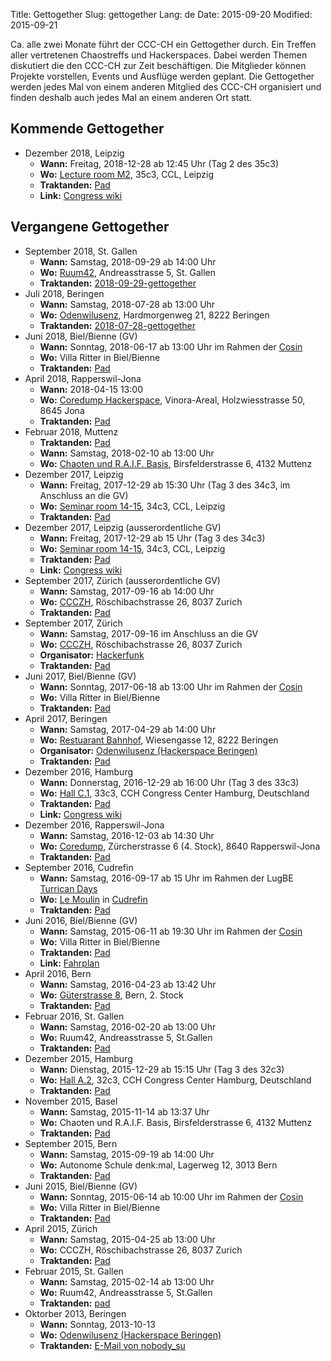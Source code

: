 Title: Gettogether
Slug: gettogether
Lang: de
Date: 2015-09-20
Modified: 2015-09-21

Ca. alle zwei Monate führt der CCC-CH ein Gettogether durch. Ein Treffen aller vertretenen Chaostreffs und Hackerspaces. Dabei werden Themen diskutiert die den CCC-CH zur Zeit beschäftigen. Die Mitglieder können Projekte vorstellen, Events und Ausflüge werden geplant. Die Gettogether werden jedes Mal von einem anderen Mitglied des CCC-CH organisiert und finden deshalb auch jedes Mal an einem anderen Ort statt.

## Kommende Gettogether

 * Dezember 2018, Leipzig
    * **Wann:** Freitag, 2018-12-28 ab 12:45 Uhr (Tag 2 des 35c3)
    * **Wo:** [Lecture room M2](https://events.ccc.de/congress/2018/wiki/index.php/Room:Lecture_room_M2), 35c3, CCL, Leipzig
    * **Traktanden:** [Pad](https://md.coredump.ch/kghuZau9Q2-TB2HsQylX9g)
    * **Link:** [Congress wiki](https://events.ccc.de/congress/2018/wiki/index.php/Session:CCC-CH_Gettogether)

## Vergangene Gettogether

 *  September 2018, St. Gallen
    * **Wann:** Samstag, 2018-09-29 ab 14:00 Uhr
    * **Wo:** [Ruum42](https://ruum42.ch/unser-hackerspace), Andreasstrasse 5, St. Gallen
    * **Traktanden:** [2018-09-29-gettogether](2018-09-29-gettogether.html)
 *  Juli 2018, Beringen
    * **Wann:** Samstag, 2018-07-28 ab 13:00 Uhr
    * **Wo:** [Odenwilusenz](http://odenwilusenz.ch), Hardmorgenweg 21, 8222 Beringen
    * **Traktanden:** [2018-07-28-gettogether](2018-07-28-gettogether.html)
 * Juni 2018, Biel/Bienne (GV)
    * **Wann:** Sonntag, 2018-06-17 ab 13:00 Uhr im Rahmen der [Cosin](https://www.cosin.ch/)
    * **Wo:** Villa Ritter in Biel/Bienne
    * **Traktanden:** [Pad](https://pads.ccc-ch.ch/p/r.bf21e05011eb148e7b45d5b1947432b2)
 *  April 2018, Rapperswil-Jona
    * **Wann:** 2018-04-15 13:00
    * **Wo:** [Coredump Hackerspace](https://www.coredump.ch/kontakt/), Vinora-Areal, Holzwiesstrasse 50, 8645 Jona
    * **Traktanden:** [Pad](https://pads.ccc-ch.ch/public_pad/april18_gettogether)
 *  Februar 2018, Muttenz
    * **Traktanden:** [Pad](https://pads.ccc-ch.ch/public_pad/februar18_gettogether)
    * **Wann:** Samstag, 2018-02-10 ab 13:00 Uhr
    * **Wo:** [Chaoten und R.A.I.F. Basis](http://wiki.chaostreff.ch/Chaostreff), Birsfelderstrasse 6, 4132 Muttenz
 * Dezember 2017, Leipzig
    * **Wann:** Freitag, 2017-12-29 ab 15:30 Uhr (Tag 3 des 34c3, im Anschluss an die GV)
    * **Wo:** [Seminar room 14-15](https://events.ccc.de/congress/2017/wiki/index.php/Room:Seminar_room_14-15), 34c3, CCL, Leipzig
    * **Traktanden:** [Pad](https://pads.ccc-ch.ch/public_pad/34c3_gettogether)
 * Dezember 2017, Leipzig (ausserordentliche GV)
    * **Wann:** Freitag, 2017-12-29 ab 15 Uhr (Tag 3 des 34c3)
    * **Wo:** [Seminar room 14-15](https://events.ccc.de/congress/2017/wiki/index.php/Room:Seminar_room_14-15), 34c3, CCL, Leipzig
    * **Traktanden:** [Pad](https://pads.ccc-ch.ch/public_pad/gv1703)
    * **Link:** [Congress wiki](https://events.ccc.de/congress/2017/wiki/index.php/Session:CCC-CH_GV)
 * September 2017, Zürich (ausserordentliche GV)
    * **Wann:** Samstag, 2017-09-16 ab 14:00 Uhr
    * **Wo:** [CCCZH](https://www.ccczh.ch/hackerspace/), Röschibachstrasse 26, 8037 Zurich
    * **Traktanden:** [Pad](https://pads.ccc-ch.ch/public_pad/gv1702)
 * September 2017, Zürich
    * **Wann:** Samstag, 2017-09-16 im Anschluss an die GV
    * **Wo:** [CCCZH](https://www.ccczh.ch/hackerspace/), Röschibachstrasse 26, 8037 Zurich
    * **Organisator:** [Hackerfunk](https://hackerfunk.ch/)
    * **Traktanden:** [Pad](https://pads.ccc-ch.ch/public_pad/september17_gettogether)
 * Juni 2017, Biel/Bienne (GV)
    * **Wann:** Sonntag, 2017-06-18 ab 13:00 Uhr im Rahmen der [Cosin](https://www.cosin.ch/)
    * **Wo:** Villa Ritter in Biel/Bienne
    * **Traktanden:** [Pad](https://pads.ccc-ch.ch/public_pad/gv17)
 *  April 2017, Beringen
    * **Wann:** Samstag, 2017-04-29 ab 14:00 Uhr
    * **Wo:** [Restuarant Bahnhof](http://www.openstreetmap.org/way/251950383), Wiesengasse 12, 8222 Beringen
    * **Organisator:** [Odenwilusenz (Hackerspace Beringen)](http://www.odenwilusenz.ch/)
    * **Traktanden:** [Pad](https://pads.ccc-ch.ch/public_pad/april17_gettogether)
 * Dezember 2016, Hamburg
    * **Wann:** Donnerstag, 2016-12-29 ab 16:00 Uhr (Tag 3 des 33c3)
    * **Wo:** [Hall C.1](https://events.ccc.de/congress/2016/wiki/Room:Hall_C.1), 33c3, CCH Congress Center Hamburg, Deutschland
    * **Traktanden:** [Pad](https://pads.ccc-ch.ch/public_pad/33c3-gettogether)
    * **Link:** [Congress wiki](https://events.ccc.de/congress/2016/wiki/Session:CCC-CH_Gettogether)
 *  Dezember 2016, Rapperswil-Jona
    * **Wann:** Samstag, 2016-12-03 ab 14:30 Uhr
    * **Wo:** [Coredump](https://www.coredump.ch/kontakt/#kontakt_adresse), Zürcherstrasse 6 (4. Stock), 8640 Rapperswil-Jona
    * **Traktanden:** [Pad](https://pads.ccc-ch.ch/public_pad/dezember16_gettogether)
 *  September 2016, Cudrefin
    * **Wann:** Samstag, 2016-09-17 ab 15 Uhr im Rahmen der LugBE [Turrican Days](http://www.lugbe.ch/turrican-days/turricandays16.phtml)
    * **Wo:** [Le Moulin](https://www.scout.ch/de/3/pfadiheimstiftung/le-moulin-vd/lageplan) in [Cudrefin](https://www.openstreetmap.org/?mlat=46.9498&mlon=7.0199#map=15/46.9498/7.0199)
    * **Traktanden:** [Pad](https://pads.ccc-ch.ch/public_pad/september16_gettogether)
 * Juni 2016, Biel/Bienne (GV)
    * **Wann:** Samstag, 2015-06-11 ab 19:30 Uhr im Rahmen der [Cosin](https://www.cosin.ch/)
    * **Wo:** Villa Ritter in Biel/Bienne
    * **Traktanden:** [Pad](https://pads.ccc-ch.ch/public_pad/gv16)
    * **Link:** [Fahrplan](https://www.cosin.ch/fahrplan/2016/events/7618.html)
 *  April 2016, Bern
    * **Wann:** Samstag, 2016-04-23 ab 13:42 Uhr
    * **Wo:** [Güterstrasse 8](https://www.chaostreffbern.ch/treff.html#gueterstrasse), Bern, 2. Stock
    * **Traktanden:** [Pad](https://pads.ccc-ch.ch/public_pad/april16_gettogether)
 * Februar 2016, St. Gallen
    * **Wann:** Samstag, 2016-02-20 ab 13:00 Uhr
    * **Wo:** Ruum42, Andreasstrasse 5, St.Gallen
    * **Traktanden:** [Pad](https://pads.ccc-ch.ch/public_pad/2016-02-Gettogether-Ruum42)
 * Dezember 2015, Hamburg
    * **Wann:** Dienstag, 2015-12-29 ab 15:15 Uhr (Tag 3 des 32c3)
    * **Wo:** [Hall A.2](https://events.ccc.de/congress/2015/wiki/Room:Hall_A.2), 32c3, CCH Congress Center Hamburg, Deutschland
    * **Traktanden:** [Pad](https://pads.ccc-ch.ch/public_pad/32c3-gettogether)
 * November 2015, Basel
    * **Wann:** Samstag, 2015-11-14 ab 13:37 Uhr
    * **Wo:** Chaoten und R.A.I.F. Basis, Birsfelderstrasse 6, 4132 Muttenz
    * **Traktanden:** [Pad](https://pads.ccc.de/Gettogether-Basel-11-2015)
 * September 2015, Bern
    * **Wann:** Samstag, 2015-09-19 ab 14:00 Uhr
    * **Wo:** Autonome Schule denk:mal, Lagerweg 12, 3013 Bern
    * **Traktanden:** [Pad](https://pads.ccc.de/ZUqtT51b7T)
 * Juni 2015, Biel/Bienne (GV)
    * **Wann:** Sonntag, 2015-06-14 ab 10:00 Uhr im Rahmen der [Cosin](https://www.cosin.ch/)
    * **Wo:** Villa Ritter in Biel/Bienne
    * **Traktanden:** [Pad](https://pads.ccc.de/jYHXGdg8qt)
 * April 2015, Zürich
    * **Wann:** Samstag, 2015-04-25 ab 13:00 Uhr
    * **Wo:** CCCZH, Röschibachstrasse 26, 8037 Zurich
    * **Traktanden:** [Pad](https://pads.ccc.de/2015-04-swisschaos)
 * Februar 2015, St. Gallen
    * **Wann:** Samstag, 2015-02-14 ab 13:00 Uhr
    * **Wo:** Ruum42, Andreasstrasse 5, St.Gallen
    * **Traktanden:** [pad](https://pads.ccc.de/uL3MlRqsFb)
 * Oktorber 2013, Beringen
    * **Wann:** Sonntag, 2013-10-13
    * **Wo:** [Odenwilusenz (Hackerspace Beringen)](http://www.odenwilusenz.ch/)
    * **Traktanden:** [E-Mail von nobody_su](oktober13_gettogether.html)
